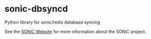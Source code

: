 # sonic-dbsyncd
Python library for sonic/redis database syncing

See the [SONiC Website](http://azure.github.io/SONiC/) for more information about the SONiC project.

